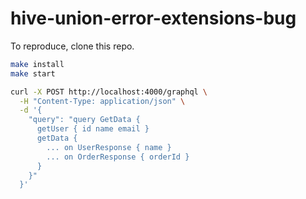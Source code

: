 # hive-union-error-extensions-bug

To reproduce, clone this repo.

```bash
make install
make start
```

```bash
curl -X POST http://localhost:4000/graphql \
  -H "Content-Type: application/json" \
  -d '{
    "query": "query GetData { 
      getUser { id name email } 
      getData { 
        ... on UserResponse { name } 
        ... on OrderResponse { orderId } 
      } 
    }"
  }'
```